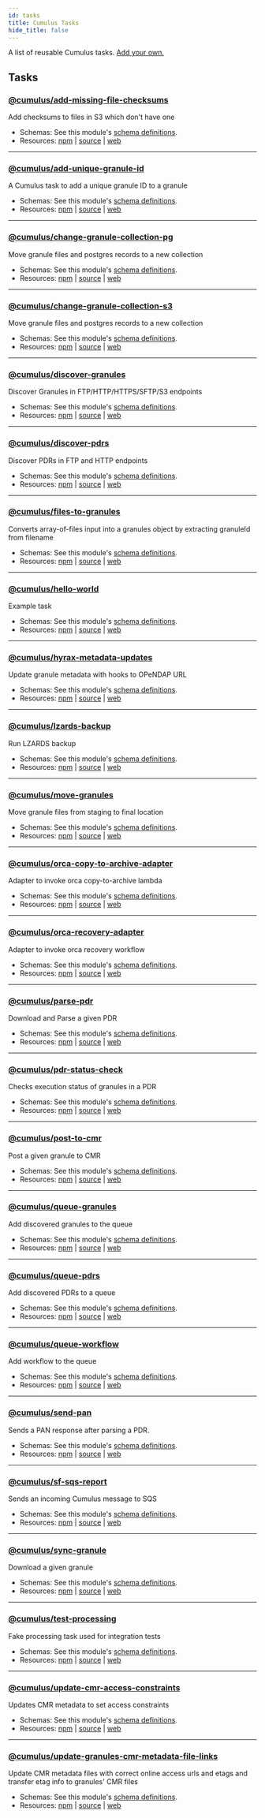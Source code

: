 ```yaml
---
id: tasks
title: Cumulus Tasks
hide_title: false
---
```


A list of reusable Cumulus tasks. [Add your own.](adding-a-task.md)

## Tasks

### [@cumulus/add-missing-file-checksums](https://github.com/nasa/cumulus/tree/master/tasks/add-missing-file-checksums#readme)

Add checksums to files in S3 which don't have one

- Schemas: See this module's [schema definitions](https://github.com/nasa/cumulus/tree/master/tasks/add-missing-file-checksums#readme/schemas).
- Resources: [npm](https://npmjs.com/package/@cumulus/add-missing-file-checksums) | [source](https://github.com/nasa/cumulus) | [web](https://github.com/nasa/cumulus/tree/master/tasks/add-missing-file-checksums#readme)

---

### [@cumulus/add-unique-granule-id](https://github.com/nasa/cumulus/tree/master/tasks/add-unique-granule-id)

A Cumulus task to add a unique granule ID to a granule

- Schemas: See this module's [schema definitions](https://github.com/nasa/cumulus/tree/master/tasks/add-unique-granule-id/schemas).
- Resources: [npm](https://npmjs.com/package/@cumulus/add-unique-granule-id) | [source](https://github.com/nasa/cumulus) | [web](https://github.com/nasa/cumulus/tree/master/tasks/add-unique-granule-id)

---

### [@cumulus/change-granule-collection-pg](https://github.com/nasa/cumulus/tree/master/tasks/change-granule-collection-pg)

Move granule files and postgres records to a new collection

- Schemas: See this module's [schema definitions](https://github.com/nasa/cumulus/tree/master/tasks/change-granule-collection-pg/schemas).
- Resources: [npm](https://npmjs.com/package/@cumulus/change-granule-collection-pg) | [source](https://github.com/nasa/cumulus) | [web](https://github.com/nasa/cumulus/tree/master/tasks/change-granule-collection-pg)

---

### [@cumulus/change-granule-collection-s3](https://github.com/nasa/cumulus/tree/master/tasks/change-granule-collection-s3)

Move granule files and postgres records to a new collection

- Schemas: See this module's [schema definitions](https://github.com/nasa/cumulus/tree/master/tasks/change-granule-collection-s3/schemas).
- Resources: [npm](https://npmjs.com/package/@cumulus/change-granule-collection-s3) | [source](https://github.com/nasa/cumulus) | [web](https://github.com/nasa/cumulus/tree/master/tasks/change-granule-collection-s3)

---

### [@cumulus/discover-granules](https://github.com/nasa/cumulus/tree/master/tasks/discover-granules)

Discover Granules in FTP/HTTP/HTTPS/SFTP/S3 endpoints

- Schemas: See this module's [schema definitions](https://github.com/nasa/cumulus/tree/master/tasks/discover-granules/schemas).
- Resources: [npm](https://npmjs.com/package/@cumulus/discover-granules) | [source](https://github.com/nasa/cumulus) | [web](https://github.com/nasa/cumulus/tree/master/tasks/discover-granules)

---

### [@cumulus/discover-pdrs](https://github.com/nasa/cumulus/tree/master/tasks/discover-pdrs)

Discover PDRs in FTP and HTTP endpoints

- Schemas: See this module's [schema definitions](https://github.com/nasa/cumulus/tree/master/tasks/discover-pdrs/schemas).
- Resources: [npm](https://npmjs.com/package/@cumulus/discover-pdrs) | [source](https://github.com/nasa/cumulus) | [web](https://github.com/nasa/cumulus/tree/master/tasks/discover-pdrs)

---

### [@cumulus/files-to-granules](https://github.com/nasa/cumulus/tree/master/tasks/files-to-granules)

Converts array-of-files input into a granules object by extracting granuleId from filename

- Schemas: See this module's [schema definitions](https://github.com/nasa/cumulus/tree/master/tasks/files-to-granules/schemas).
- Resources: [npm](https://npmjs.com/package/@cumulus/files-to-granules) | [source](https://github.com/nasa/cumulus) | [web](https://github.com/nasa/cumulus/tree/master/tasks/files-to-granules)

---

### [@cumulus/hello-world](https://github.com/nasa/cumulus/tree/master/tasks/hello-world)

Example task

- Schemas: See this module's [schema definitions](https://github.com/nasa/cumulus/tree/master/tasks/hello-world/schemas).
- Resources: [npm](https://npmjs.com/package/@cumulus/hello-world) | [source](https://github.com/nasa/cumulus) | [web](https://github.com/nasa/cumulus/tree/master/tasks/hello-world)

---

### [@cumulus/hyrax-metadata-updates](https://github.com/nasa/cumulus/tree/master/tasks/hyrax-metadata-updates)

Update granule metadata with hooks to OPeNDAP URL

- Schemas: See this module's [schema definitions](https://github.com/nasa/cumulus/tree/master/tasks/hyrax-metadata-updates/schemas).
- Resources: [npm](https://npmjs.com/package/@cumulus/hyrax-metadata-updates) | [source](https://github.com/nasa/cumulus) | [web](https://github.com/nasa/cumulus/tree/master/tasks/hyrax-metadata-updates)

---

### [@cumulus/lzards-backup](https://github.com/nasa/cumulus/tree/master/tasks/lzards-backup#readme)

Run LZARDS backup

- Schemas: See this module's [schema definitions](https://github.com/nasa/cumulus/tree/master/tasks/lzards-backup#readme/schemas).
- Resources: [npm](https://npmjs.com/package/@cumulus/lzards-backup) | [source](https://github.com/nasa/cumulus) | [web](https://github.com/nasa/cumulus/tree/master/tasks/lzards-backup#readme)

---

### [@cumulus/move-granules](https://github.com/nasa/cumulus/tree/master/tasks/move-granules)

Move granule files from staging to final location

- Schemas: See this module's [schema definitions](https://github.com/nasa/cumulus/tree/master/tasks/move-granules/schemas).
- Resources: [npm](https://npmjs.com/package/@cumulus/move-granules) | [source](https://github.com/nasa/cumulus) | [web](https://github.com/nasa/cumulus/tree/master/tasks/move-granules)

---

### [@cumulus/orca-copy-to-archive-adapter](https://github.com/nasa/cumulus/tree/master/tasks/orca-copy-to-archive-adapter)

Adapter to invoke orca copy-to-archive lambda

- Schemas: See this module's [schema definitions](https://github.com/nasa/cumulus/tree/master/tasks/orca-copy-to-archive-adapter/schemas).
- Resources: [npm](https://npmjs.com/package/@cumulus/orca-copy-to-archive-adapter) | [source](https://github.com/nasa/cumulus) | [web](https://github.com/nasa/cumulus/tree/master/tasks/orca-copy-to-archive-adapter)

---

### [@cumulus/orca-recovery-adapter](https://github.com/nasa/cumulus/tree/master/tasks/orca-recovery-adapter)

Adapter to invoke orca recovery workflow

- Schemas: See this module's [schema definitions](https://github.com/nasa/cumulus/tree/master/tasks/orca-recovery-adapter/schemas).
- Resources: [npm](https://npmjs.com/package/@cumulus/orca-recovery-adapter) | [source](https://github.com/nasa/cumulus) | [web](https://github.com/nasa/cumulus/tree/master/tasks/orca-recovery-adapter)

---

### [@cumulus/parse-pdr](https://github.com/nasa/cumulus/tree/master/tasks/parse-pdr)

Download and Parse a given PDR

- Schemas: See this module's [schema definitions](https://github.com/nasa/cumulus/tree/master/tasks/parse-pdr/schemas).
- Resources: [npm](https://npmjs.com/package/@cumulus/parse-pdr) | [source](https://github.com/nasa/cumulus) | [web](https://github.com/nasa/cumulus/tree/master/tasks/parse-pdr)

---

### [@cumulus/pdr-status-check](https://github.com/nasa/cumulus/tree/master/tasks/pdr-status-check)

Checks execution status of granules in a PDR

- Schemas: See this module's [schema definitions](https://github.com/nasa/cumulus/tree/master/tasks/pdr-status-check/schemas).
- Resources: [npm](https://npmjs.com/package/@cumulus/pdr-status-check) | [source](https://github.com/nasa/cumulus) | [web](https://github.com/nasa/cumulus/tree/master/tasks/pdr-status-check)

---

### [@cumulus/post-to-cmr](https://github.com/nasa/cumulus/tree/master/tasks/post-to-cmr)

Post a given granule to CMR

- Schemas: See this module's [schema definitions](https://github.com/nasa/cumulus/tree/master/tasks/post-to-cmr/schemas).
- Resources: [npm](https://npmjs.com/package/@cumulus/post-to-cmr) | [source](https://github.com/nasa/cumulus) | [web](https://github.com/nasa/cumulus/tree/master/tasks/post-to-cmr)

---

### [@cumulus/queue-granules](https://github.com/nasa/cumulus/tree/master/tasks/queue-granules)

Add discovered granules to the queue

- Schemas: See this module's [schema definitions](https://github.com/nasa/cumulus/tree/master/tasks/queue-granules/schemas).
- Resources: [npm](https://npmjs.com/package/@cumulus/queue-granules) | [source](https://github.com/nasa/cumulus) | [web](https://github.com/nasa/cumulus/tree/master/tasks/queue-granules)

---

### [@cumulus/queue-pdrs](https://github.com/nasa/cumulus/tree/master/tasks/queue-pdrs)

Add discovered PDRs to a queue

- Schemas: See this module's [schema definitions](https://github.com/nasa/cumulus/tree/master/tasks/queue-pdrs/schemas).
- Resources: [npm](https://npmjs.com/package/@cumulus/queue-pdrs) | [source](https://github.com/nasa/cumulus) | [web](https://github.com/nasa/cumulus/tree/master/tasks/queue-pdrs)

---

### [@cumulus/queue-workflow](https://github.com/nasa/cumulus/tree/master/tasks/queue-workflow)

Add workflow to the queue

- Schemas: See this module's [schema definitions](https://github.com/nasa/cumulus/tree/master/tasks/queue-workflow/schemas).
- Resources: [npm](https://npmjs.com/package/@cumulus/queue-workflow) | [source](https://github.com/nasa/cumulus) | [web](https://github.com/nasa/cumulus/tree/master/tasks/queue-workflow)

---

### [@cumulus/send-pan](https://github.com/nasa/cumulus/tree/master/tasks/send-pan)

Sends a PAN response after parsing a PDR.

- Schemas: See this module's [schema definitions](https://github.com/nasa/cumulus/tree/master/tasks/send-pan/schemas).
- Resources: [npm](https://npmjs.com/package/@cumulus/send-pan) | [source](https://github.com/nasa/cumulus) | [web](https://github.com/nasa/cumulus/tree/master/tasks/send-pan)

---

### [@cumulus/sf-sqs-report](https://github.com/nasa/cumulus/tree/master/tasks/sf-sqs-report)

Sends an incoming Cumulus message to SQS

- Schemas: See this module's [schema definitions](https://github.com/nasa/cumulus/tree/master/tasks/sf-sqs-report/schemas).
- Resources: [npm](https://npmjs.com/package/@cumulus/sf-sqs-report) | [source](https://github.com/nasa/cumulus) | [web](https://github.com/nasa/cumulus/tree/master/tasks/sf-sqs-report)

---

### [@cumulus/sync-granule](https://github.com/nasa/cumulus/tree/master/tasks/sync-granule)

Download a given granule

- Schemas: See this module's [schema definitions](https://github.com/nasa/cumulus/tree/master/tasks/sync-granule/schemas).
- Resources: [npm](https://npmjs.com/package/@cumulus/sync-granule) | [source](https://github.com/nasa/cumulus) | [web](https://github.com/nasa/cumulus/tree/master/tasks/sync-granule)

---

### [@cumulus/test-processing](https://github.com/nasa/cumulus/tree/master/tasks/test-processing)

Fake processing task used for integration tests

- Schemas: See this module's [schema definitions](https://github.com/nasa/cumulus/tree/master/tasks/test-processing/schemas).
- Resources: [npm](https://npmjs.com/package/@cumulus/test-processing) | [source](https://github.com/nasa/cumulus) | [web](https://github.com/nasa/cumulus/tree/master/tasks/test-processing)

---

### [@cumulus/update-cmr-access-constraints](https://github.com/nasa/cumulus/tree/master/tasks/update-cmr-access-constraints#readme)

Updates CMR metadata to set access constraints

- Schemas: See this module's [schema definitions](https://github.com/nasa/cumulus/tree/master/tasks/update-cmr-access-constraints#readme/schemas).
- Resources: [npm](https://npmjs.com/package/@cumulus/update-cmr-access-constraints) | [source](https://github.com/nasa/cumulus) | [web](https://github.com/nasa/cumulus/tree/master/tasks/update-cmr-access-constraints#readme)

---

### [@cumulus/update-granules-cmr-metadata-file-links](https://github.com/nasa/cumulus/tree/master/tasks/update-granules-cmr-metadata-file-links)

Update CMR metadata files with correct online access urls and etags and transfer etag info to granules' CMR files

- Schemas: See this module's [schema definitions](https://github.com/nasa/cumulus/tree/master/tasks/update-granules-cmr-metadata-file-links/schemas).
- Resources: [npm](https://npmjs.com/package/@cumulus/update-granules-cmr-metadata-file-links) | [source](https://github.com/nasa/cumulus) | [web](https://github.com/nasa/cumulus/tree/master/tasks/update-granules-cmr-metadata-file-links)

